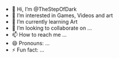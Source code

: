- 👋 Hi, I’m @TheStepOfDark
- 👀 I’m interested in Games, Videos and art
- 🌱 I’m currently learning Art
- 💞️ I’m looking to collaborate on ...
- 📫 How to reach me ...
- 😄 Pronouns: ...
- ⚡ Fun fact: ...

<!---
TheStepOfDark/TheStepOfDark is a ✨ special ✨ repository because its `README.md` (this file) appears on your GitHub profile.
You can click the Preview link to take a look at your changes.
--->
